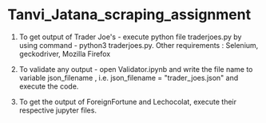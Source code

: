 # Tanvi_Jatana_scraping_assignment

1) To get output of Trader Joe's - execute python file traderjoes.py by using command - python3 traderjoes.py. Other requirements : Selenium, geckodriver, Mozilla Firefox

2) To validate any output - open Validator.ipynb and write the file name to variable json_filename , i.e. json_filename = "trader_joes.json"
   and execute the code.

3) To get the output of ForeignFortune and Lechocolat, execute their respective jupyter files.
